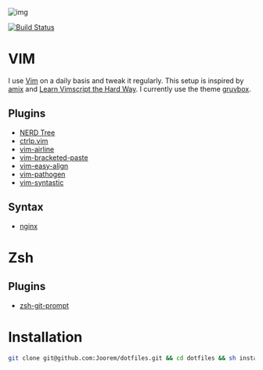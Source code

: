 ![img](https://github.com/Joorem/dotfiles/wiki/img/iterm-vim-manpage-dig-color.png)

[![Build Status](https://travis-ci.org/Joorem/dotfiles.svg?branch=master)](https://travis-ci.org/Joorem/dotfiles)

# VIM
I use [Vim][8] on a daily basis and tweak it regularly. This setup is inspired by [amix][5] and [Learn Vimscript the Hard Way][12]. I currently use the theme [gruvbox][4].

## Plugins
* [NERD Tree][2]
* [ctrlp.vim][11]
* [vim-airline][1]
* [vim-bracketed-paste][13]
* [vim-easy-align][3]
* [vim-pathogen][6]
* [vim-syntastic][7]

## Syntax
* [nginx][10]

# Zsh
## Plugins
* [zsh-git-prompt][9]

# Installation
```sh
git clone git@github.com:Joorem/dotfiles.git && cd dotfiles && sh install.sh
```

[1]:https://github.com/vim-airline/vim-airline
[2]:https://github.com/scrooloose/nerdtree
[3]:https://github.com/junegunn/vim-easy-align
[4]:https://github.com/morhetz/gruvbox
[5]:https://github.com/amix/vimrc
[6]:https://github.com/tpope/vim-pathogen
[7]:https://github.com/vim-syntastic/syntastic
[8]:https://vim.sourceforge.io
[9]:https://github.com/olivierverdier/zsh-git-prompt
[10]:http://hg.nginx.org/nginx/raw-file/tip/contrib/vim/syntax/nginx.vim
[11]:https://github.com/ctrlpvim/ctrlp.vim
[12]:http://learnvimscriptthehardway.stevelosh.com
[13]:https://github.com/ConradIrwin/vim-bracketed-paste
